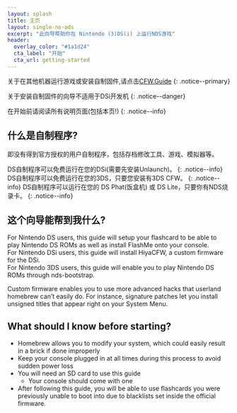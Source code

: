 ```yaml
---
layout: splash
title: 主页
layout: single-no-ads
excerpt: "此向导帮助你在 Nintendo (3)DS(i) 上运行NDS游戏"
header:
  overlay_color: "#1a1d24"
  cta_label: "开始"
  cta_url: getting-started
---
```

关于在其他机器运行游戏或安装自制固件,请点击[CFW.Guide](https://cfw.guide)
{: .notice--primary}

关于安装自制固件的向导不适用于DSi开发机
{: .notice--danger}

在开始前请阅读所有说明页面(包括本页!)
{: .notice--info}
## 什么是自制程序?

即没有得到官方授权的用户自制程序，包括存档修改工具、游戏、模拟器等。

DS自制程序可以免费运行在您的DSi(需要先安装Unlaunch)。
{: .notice--info}
DS自制程序可以免费运行在您的3DS，只要您安装有3DS CFW。
{: .notice--info}
DS自制程序可以运行在您的 DS Phat(饭盒机) 或 DS Lite，只要你有NDS烧录卡。
{: .notice--info}

## 这个向导能帮到我什么?

For Nintendo DS users, this guide will setup your flashcard to be able to play Nintendo DS ROMs as well as install FlashMe onto your console.     
For Nintendo DSi users, this guide will install HiyaCFW, a custom firmware for the DSi.      
For Nintendo 3DS users, this guide will enable you to play Nintendo DS ROMs through nds-bootstrap.

Custom firmware enables you to use more advanced hacks that userland homebrew can’t easily do. For instance, signature patches let you install unsigned titles that appear right on your System Menu.

## What should I know before starting?

- Homebrew allows you to modify your system, which could easily result in a brick if done improperly
- Keep your console plugged in at all times during this process to avoid sudden power loss
- You will need an SD card to use this guide
  - Your console should come with one
- After following this guide, you will be able to use flashcards you were previously unable to boot into due to blacklists set inside the official firmware.
